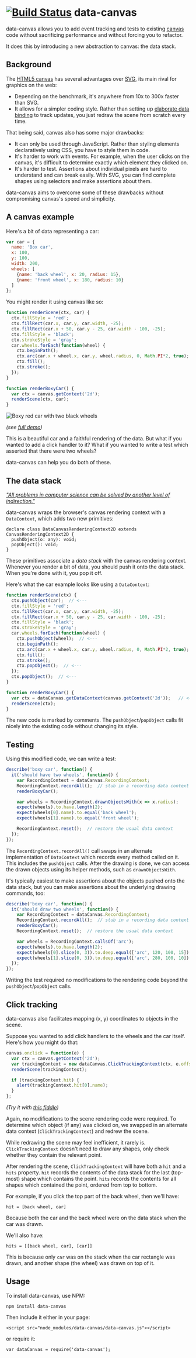 [![Build Status](https://travis-ci.org/hammerlab/data-canvas.svg?branch=travis-tests)](https://travis-ci.org/hammerlab/data-canvas)
data-canvas
===========

data-canvas allows you to add event tracking and tests to existing [canvas][1]
code without sacrificing performance and without forcing you to refactor.

It does this by introducing a new abstraction to canvas: the data stack. 

Background
----------

The [HTML5 canvas][1] has several advantages over [SVG][], its main rival for
graphics on the web:

- Depending on the benchmark, it's anywhere from 10x to 300x faster than SVG.
- It allows for a simpler coding style. Rather than setting up [elaborate data
  binding][2] to track updates, you just redraw the scene from scratch every
  time.

That being said, canvas also has some major drawbacks:

- It can only be used through JavaScript. Rather than styling elements
  declaratively using CSS, you have to style them in code.
- It's harder to work with events. For example, when the user clicks on the
  canvas, it's difficult to determine exactly which element they clicked on.
- It's harder to test. Assertions about individual pixels are hard to
  understand and can break easily. With SVG, you can find complete shapes using
  selectors and make assertions about them.

data-canvas aims to overcome some of these drawbacks without compromising
canvas's speed and simplicity.

A canvas example
----------------

Here's a bit of data representing a car:

```javascript
var car = {
  name: 'Box car',
  x: 100,
  y: 100,
  width: 200,
  wheels: [
    {name: 'back wheel', x: 20, radius: 15},
    {name: 'front wheel', x: 180, radius: 10}
  ]
};
```

You might render it using canvas like so:

```javascript
function renderScene(ctx, car) {
  ctx.fillStyle = 'red';
  ctx.fillRect(car.x, car.y, car.width, -25);
  ctx.fillRect(car.x + 50, car.y - 25, car.width - 100, -25);
  ctx.fillStyle = 'black';
  ctx.strokeStyle = 'gray';
  car.wheels.forEach(function(wheel) {
    ctx.beginPath();
    ctx.arc(car.x + wheel.x, car.y, wheel.radius, 0, Math.PI*2, true);
    ctx.fill();
    ctx.stroke();
  });
}

function renderBoxyCar() {
  var ctx = canvas.getContext('2d');
  renderScene(ctx, car);
}
```

![Boxy red car with two black wheels](https://cloud.githubusercontent.com/assets/98301/10149592/afbfddc6-6608-11e5-9ce8-ee5ef9bb0b7c.png)

_(see [full demo][4])_

This is a beautiful car and a faithful rendering of the data. But what if you
wanted to add a click handler to it? What if you wanted to write a test which
asserted that there were two wheels?

data-canvas can help you do both of these.

The data stack
--------------
[_"All problems in computer science can be solved by another level of indirection."_][3]

data-canvas wraps the browser's canvas rendering context with a `DataContext`,
which adds two new primitives:

```
declare class DataCanvasRenderingContext2D extends CanvasRenderingContext2D {
  pushObject(o: any): void;
  popObject(): void;
}
```

These primitives associate a _data stack_ with the canvas rendering context.
Whenever you render a bit of data, you should push it onto the data stack. When
you're done with it, you pop it off.

Here's what the car example looks like using a `DataContext`:

```javascript
function renderScene(ctx) {
  ctx.pushObject(car);  // <---
  ctx.fillStyle = 'red';
  ctx.fillRect(car.x, car.y, car.width, -25);
  ctx.fillRect(car.x + 50, car.y - 25, car.width - 100, -25);
  ctx.fillStyle = 'black';
  ctx.strokeStyle = 'gray';
  car.wheels.forEach(function(wheel) {
    ctx.pushObject(wheel);  // <---
    ctx.beginPath();
    ctx.arc(car.x + wheel.x, car.y, wheel.radius, 0, Math.PI*2, true);
    ctx.fill();
    ctx.stroke();
    ctx.popObject();  // <---
  });
  ctx.popObject();  // <---
}

function renderBoxyCar() {
  var ctx = dataCanvas.getDataContext(canvas.getContext('2d'));   // <---
  renderScene(ctx);
}
```

The new code is marked by comments. The `pushObject`/`popObject` calls fit
nicely into the existing code without changing its style.

Testing
-------
Using this modified code, we can write a test:

```javascript
describe('boxy car', function() {
  it('should have two wheels', function() {
    var RecordingContext = dataCanvas.RecordingContext;
    RecordingContext.recordAll();  // stub in a recording data context
    renderBoxyCar();

    var wheels = RecordingContext.drawnObjectsWith(x => x.radius);
    expect(wheels).to.have.length(2);
    expect(wheels[0].name).to.equal('back wheel');
    expect(wheels[1].name).to.equal('front wheel');

    RecordingContext.reset();  // restore the usual data context
  });
});
```

The `RecordingContext.recordAll()` call swaps in an alternate implementation of
`DataContext` which records every method called on it. This includes the
`pushObject` calls. After the drawing is done, we can access the drawn objects
using its helper methods, such as `drawnObjectsWith`.

It's typically easiest to make assertions about the objects pushed onto the
data stack, but you can make assertions about the underlying drawing commands, too:

```javascript
describe('boxy car', function() {
  it('should draw two wheels', function() {
    var RecordingContext = dataCanvas.RecordingContext;
    RecordingContext.recordAll();  // stub in a recording data context
    renderBoxyCar();
    RecordingContext.reset();  // restore the usual data context

    var wheels = RecordingContext.callsOf('arc');
    expect(wheels).to.have.length(2);
    expect(wheels[0].slice(0, 3)).to.deep.equal(['arc', 120, 100, 15]);
    expect(wheels[1].slice(0, 3)).to.deep.equal(['arc', 280, 100, 10]);
  });
});
```

Writing the test required no modifications to the rendering code beyond the
`pushObject`/`popObject` calls.


Click tracking
--------------

data-canvas also facilitates mapping (x, y) coordinates to objects in the scene.

Suppose you wanted to add click handlers to the wheels and the car itself.
Here's how you might do that:

```javascript
canvas.onclick = function(e) {
  var ctx = canvas.getContext('2d');
  var trackingContext = new dataCanvas.ClickTrackingContext(ctx, e.offsetX, e.offsetY);
  renderScene(trackingContext);

  if (trackingContext.hit) {
    alert(trackingContext.hit[0].name);
  }
};
```
_(Try it with [this fiddle][5])_

Again, no modifications to the scene rendering code were required. To determine
which object (if any) was clicked on, we swapped in an alternate data context
(`ClickTrackingContext`) and redrew the scene.

While redrawing the scene may feel inefficient, it rarely is.
`ClickTrackingContext` doesn't need to draw any shapes, only check whether they
contain the relevant point.

After rendering the scene, `ClickTrackingContext` will have both a `hit` and a
`hits` property. `hit` records the contents of the data stack for the last
(top-most) shape which contains the point. `hits` records the contents for all
shapes which contained the point, ordered from top to bottom.

For example, if you click the top part of the back wheel, then we'll have:

`hit = [back wheel, car]`

Because both the car and the back wheel were on the data stack when the car was drawn.

We'll also have:

`hits = [[back wheel, car], [car]]`

This is because only `car` was on the stack when the car rectangle was drawn,
and another shape (the wheel) was drawn on top of it.


Usage
-----

To install data-canvas, use NPM:

    npm install data-canvas

Then include it either in your page:

    <script src="node_modules/data-canvas/data-canvas.js"></script>

or require it:

    var dataCanvas = require('data-canvas');


[1]: https://developer.mozilla.org/en-US/docs/Web/API/Canvas_API
[svg]: https://developer.mozilla.org/en-US/docs/Web/SVG
[2]: http://alignedleft.com/tutorials/d3/binding-data/
[3]: http://www.dmst.aueb.gr/dds/pubs/inbook/beautiful_code/html/Spi07g.html
[4]: http://jsfiddle.net/7nkbfbkb/1/
[5]: http://jsfiddle.net/7nkbfbkb/3/
